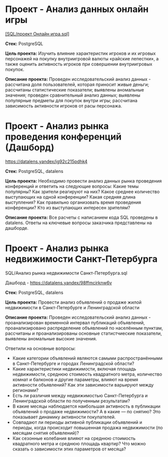# Проект - Анализ данных онлайн игры
[[SQL/проект Онлайн игра.sql]](https://github.com/frolovadarya95/Practicum_projects/blob/5e1c9619888fe2b0c32e8e66943597adc79b002a/SQL/%D0%BF%D1%80%D0%BE%D0%B5%D0%BA%D1%82%20%D0%9E%D0%BD%D0%BB%D0%B0%D0%B9%D0%BD%20%D0%B8%D0%B3%D1%80%D0%B0.sql)

**Стек:** 
PostgreSQL

**Цель проекта:** 
Изучить влияние характеристик игроков и их игровых персонажей на покупку внутриигровой валюты «райские лепестки», а также оценить активность игроков при совершении внутриигровых покупок.

**Описание проекта:**
Проведен исследовательский анализ данных - рассчитана доля пользователей, которая приносит живые деньги; рассчитаны статистические показатели; выявлены аномальные значения; проведен сравнительный анализ данных; выявлены популярные предметы для покупок внутри игры; рассчитана зависимость активности игроков от расы персонажа.

# Проект - Анализ рынка проведения конференций (Дашборд)
https://datalens.yandex/ig92c215pdhk4

**Стек:** 
PostgreSQL, datalens

**Цель проекта:** 
Необходимо провести анализ данных рынка проведения конференций и ответить на следующие вопросы:
Какие темы популярны? Как зрители реагируют на них?
Какое среднее количество выступающих на одной конференции?
Какая средняя длина выступления? Как правильно организовать время проведения конференции?
Кто из выступающих интересен зрителям?

**Описание проекта:**
Все расчеты с написанием кода SQL проведены в datalens. Ответы на ключевые вопросы заказчика представлены на дашборде.

# Проект - Анализ рынка недвижимости Санкт-Петербурга
SQL/Анализ рынка недвижимости Санкт-Петербурга.sql

Дашборд - https://datalens.yandex/98ffmcirknw6v

**Стек:**
PostgreSQL, datalens

**Цель проекта:** 
Провести анализ объявлений о продаже жилой недвижимости в Санкт-Петербурге и Ленинградской области

**Описание проекта:**
Проведен исследовательский анализ данных - проанализирован временной интервал публикаций объявлений, проанализировано распределение объявлений по населённым пунктам, рассчитаны и проанализированы основные статистчиеские показатели, выявлены аномальные высокие значения.

Ответили на основные вопросы: 
- Какие категории объявлений являются самыми распространёнными в Санкт-Петербурге и городах Ленинградской области?
- Какие характеристики недвижимости, включая площадь недвижимости, среднюю стоимость квадратного метра, количество комнат и балконов и другие параметры, влияют на время активности объявлений? Как эти зависимости варьируют между регионами?
- Есть ли различия между недвижимостью Санкт-Петербурга и Ленинградской области по полученным результатам?
- В какие месяцы наблюдается наибольшая активность в публикации объявлений о продаже недвижимости? А в какие — по снятию? Это показывает динамику активности покупателей.
- Совпадают ли периоды активной публикации объявлений и периоды, когда происходит повышенная продажа недвижимости (по месяцам снятия объявлений)?
- Как сезонные колебания влияют на среднюю стоимость квадратного метра и среднюю площадь квартир? Что можно сказать о зависимости этих параметров от месяца?


